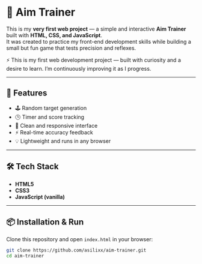 # 🎯 Aim Trainer

This is my **very first web project** — a simple and interactive **Aim Trainer** built with **HTML, CSS, and JavaScript**.  
It was created to practice my front-end development skills while building a small but fun game that tests precision and reflexes.

⚡ This is my first web development project — built with curiosity and a desire to learn. I’m continuously improving it as I progress.

---

## 🚀 Features
- 🕹️ Random target generation  
- 🕒 Timer and score tracking  
- 🎨 Clean and responsive interface  
- ⚡ Real-time accuracy feedback  
- 💡 Lightweight and runs in any browser

---

## 🛠️ Tech Stack
- **HTML5**
- **CSS3**
- **JavaScript (vanilla)**

---

## 📦 Installation & Run
Clone this repository and open `index.html` in your browser:

```bash
git clone https://github.com/asilixx/aim-trainer.git
cd aim-trainer
